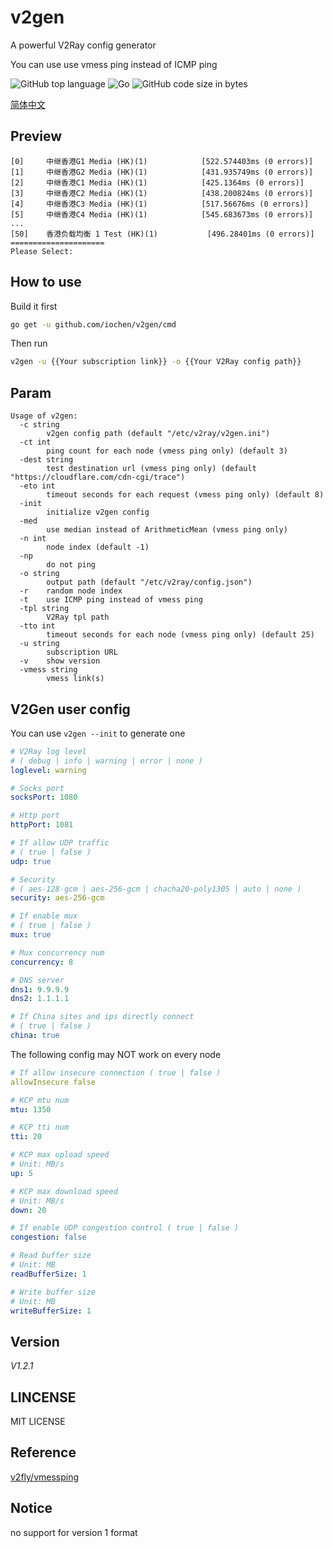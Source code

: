 # v2gen

A powerful V2Ray config generator

You can use use vmess ping instead of ICMP ping

![GitHub top language](https://img.shields.io/github/languages/top/iochen/v2gen) ![Go](https://github.com/iochen/v2gen/workflows/Go/badge.svg) ![GitHub code size in bytes](https://img.shields.io/github/languages/code-size/iochen/v2gen) 

[简体中文](README_zh_cn.md)

## Preview
```
[0] 	中继香港G1 Media (HK)(1)          	[522.574403ms (0 errors)]
[1] 	中继香港G2 Media (HK)(1)          	[431.935749ms (0 errors)]
[2] 	中继香港C1 Media (HK)(1)          	[425.1364ms (0 errors)]
[3] 	中继香港C2 Media (HK)(1)          	[438.200824ms (0 errors)]
[4] 	中继香港C3 Media (HK)(1)          	[517.56676ms (0 errors)]
[5] 	中继香港C4 Media (HK)(1)          	[545.683673ms (0 errors)]
...
[50]    香港负载均衡 1 Test (HK)(1)           [496.28401ms (0 errors)]
=====================
Please Select:
```

## How to use

Build it first

```sh
go get -u github.com/iochen/v2gen/cmd
```
  
Then run

```sh
v2gen -u {{Your subscription link}} -o {{Your V2Ray config path}}
```

## Param

```Param
Usage of v2gen:
  -c string
        v2gen config path (default "/etc/v2ray/v2gen.ini")
  -ct int
        ping count for each node (vmess ping only) (default 3)
  -dest string
        test destination url (vmess ping only) (default "https://cloudflare.com/cdn-cgi/trace")
  -eto int
        timeout seconds for each request (vmess ping only) (default 8)
  -init
        initialize v2gen config
  -med
        use median instead of ArithmeticMean (vmess ping only)
  -n int
        node index (default -1)
  -np
        do not ping
  -o string
        output path (default "/etc/v2ray/config.json")
  -r    random node index
  -t    use ICMP ping instead of vmess ping
  -tpl string
        V2Ray tpl path
  -tto int
        timeout seconds for each node (vmess ping only) (default 25)
  -u string
        subscription URL
  -v    show version
  -vmess string
        vmess link(s)
```

## V2Gen user config

You can use `v2gen --init` to generate one

```yaml
# V2Ray log level
# ( debug | info | warning | error | none )
loglevel: warning

# Socks port
socksPort: 1080

# Http port
httpPort: 1081

# If allow UDP traffic
# ( true | false )
udp: true

# Security
# ( aes-128-gcm | aes-256-gcm | chacha20-poly1305 | auto | none )
security: aes-256-gcm

# If enable mux
# ( true | false )
mux: true

# Mux concurrency num
concurrency: 8

# DNS server
dns1: 9.9.9.9
dns2: 1.1.1.1

# If China sites and ips directly connect
# ( true | false )
china: true

```

The following config may NOT work on every node

```yaml
# If allow insecure connection ( true | false )
allowInsecure false

# KCP mtu num
mtu: 1350

# KCP tti num
tti: 20

# KCP max upload speed
# Unit: MB/s
up: 5

# KCP max download speed
# Unit: MB/s
down: 20

# If enable UDP congestion control ( true | false )
congestion: false

# Read buffer size
# Unit: MB
readBufferSize: 1

# Write buffer size
# Unit: MB
writeBufferSize: 1
```

## Version

*V1.2.1*

## LINCENSE

MIT LICENSE

## Reference

[v2fly/vmessping](https://github.com/v2fly/vmessping)

## Notice

no support for version 1 format

